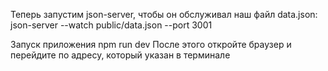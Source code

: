 Теперь запустим json-server, чтобы он обслуживал наш файл data.json:
json-server --watch public/data.json --port 3001

Запуск приложения
npm run dev
После этого откройте браузер и перейдите по адресу, который указан в терминале 
